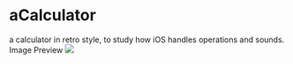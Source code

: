# aCalculator
a calculator in retro style, to study how iOS handles operations and sounds.
Image Preview
![](http://i.imgur.com/dov0cnH.png)

